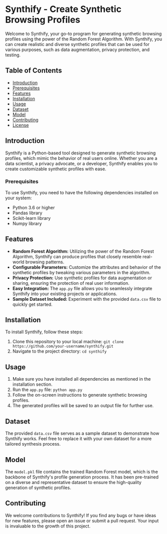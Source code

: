 # Synthify - Create Synthetic Browsing Profiles

Welcome to Synthify, your go-to program for generating synthetic browsing profiles using the power of the Random Forest Algorithm. With Synthify, you can create realistic and diverse synthetic profiles that can be used for various purposes, such as data augmentation, privacy protection, and testing.

## Table of Contents

- [Introduction](#introduction)
- [Prerequisites](#prerequisites)
- [Features](#features)
- [Installation](#installation)
- [Usage](#usage)
- [Dataset](#dataset)
- [Model](#model)
- [Contributing](#contributing)
- [License](#license)

## Introduction

Synthify is a Python-based tool designed to generate synthetic browsing profiles, which mimic the behavior of real users online. Whether you are a data scientist, a privacy advocate, or a developer, Synthify enables you to create customizable synthetic profiles with ease.

### Prerequisites

To use Synthify, you need to have the following dependencies installed on your system:
- Python 3.6 or higher
- Pandas library
- Scikit-learn library
- Numpy library

## Features

- **Random Forest Algorithm:** Utilizing the power of the Random Forest Algorithm, Synthify can produce profiles that closely resemble real-world browsing patterns.
- **Configurable Parameters:** Customize the attributes and behavior of the synthetic profiles by tweaking various parameters in the algorithm.
- **Privacy Protection:** Use synthetic profiles for data augmentation or sharing, ensuring the protection of real user information.
- **Easy Integration:** The `app.py` file allows you to seamlessly integrate Synthify into your existing projects or applications.
- **Sample Dataset Included:** Experiment with the provided `data.csv` file to quickly get started.

## Installation

To install Synthify, follow these steps:

1. Clone this repository to your local machine: `git clone https://github.com/your-username/synthify.git`
2. Navigate to the project directory: `cd synthify`

## Usage

1. Make sure you have installed all dependencies as mentioned in the installation section.
2. Run the `app.py` file: `python app.py`
3. Follow the on-screen instructions to generate synthetic browsing profiles.
4. The generated profiles will be saved to an output file for further use.

## Dataset

The provided `data.csv` file serves as a sample dataset to demonstrate how Synthify works. Feel free to replace it with your own dataset for a more tailored synthesis process.

## Model

The `model.pkl` file contains the trained Random Forest model, which is the backbone of Synthify's profile generation process. It has been pre-trained on a diverse and representative dataset to ensure the high-quality generation of synthetic profiles.

## Contributing

We welcome contributions to Synthify! If you find any bugs or have ideas for new features, please open an issue or submit a pull request. Your input is invaluable to the growth of this project.

